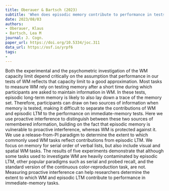 ```yaml
---
title: Oberauer & Bartsch (2023)
subtitle: 'When does episodic memory contribute to performance in tests of working memory?'
date: 2023/08/03
authors:
- Oberauer, Klaus
- Bartsch, Lea M
journal: J. Cogn.
paper_url: https://doi.org/10.5334/joc.311
data_url: https://osf.io/yrpf6
tags:
- 
---
```


Both the experimental and the psychometric investigation of the WM capacity limit depend critically on the assumption that performance in our tests of WM reflects that capacity limit to a good approximation. Most tasks to measure WM rely on testing memory after a short time during which participants are asked to maintain information in WM. In these tests, episodic long-term memory is likely to also lay down a trace of the memory set. Therefore, participants can draw on two sources of information when memory is tested, making it difficult to separate the contributions of WM and episodic LTM to the performance on immediate-memory tests. Here we use proactive interference to distinguish between these two sources of remembered information, building on the fact that episodic memory is vulnerable to proactive interference, whereas WM is protected against it. We use a release-from-PI paradigm to determine the extent to which commonly used WM tasks reflect contributions from episodic LTM. We focus on memory for serial order of verbal lists, but also include visual and spatial WM tasks. The results of five experiments demonstrate that although some tasks used to investigate WM are heavily contaminated by episodic LTM, other popular paradigms such as serial and probed recall, and the standard version of the continuous color-reproduction task, are not. Measuring proactive interference can help researchers determine the extent to which WM and episodic LTM contribute to performance in immediate-memory tasks.
